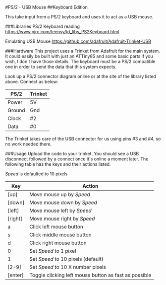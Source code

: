 #PS/2 - USB Mouse
##Keyboard Edition

This take input from a PS/2 keyboard and uses it to act as a USB mouse.

###Libraries
PS/2 Keyboard reading
https://www.pjrc.com/teensy/td_libs_PS2Keyboard.html

Emulating USB Mouse
https://github.com/adafruit/Adafruit-Trinket-USB

###Hardware
This project uses a Trinket from Adafruit for the main system. It could easily be built with just an ATTiny85 and some basic parts if you wish, I don't have those details. The keyboard must be a PS/2 compatible one in order to send the data that this system expects.

Look up a PS/2 connector diagram online or at the site of the library listed above. Connect as below:

| PS/2   | Trinket |
|--------|---------|
| Power  | 5V      |
| Ground | Gnd     |
| Clock  | #2      |
| Data   | #0      |

The Trinket takes care of the USB connector for us using pins #3 and #4, so no work needed there.

###Usage
Upload the code to your trinket. You should see a USB disconnect followed by a connect once it's online a moment later.
The following table has the keys and their actions listed. 

*Speed* is defaulted to 10 pixels

| Key     | Action                                                |
|---------|-------------------------------------------------------|
| [up]    | Move mouse up by *Speed*                              |
| [down]  | Move mouse down by *Speed*                            |
| [left]  | Move mouse left by *Speed*                            |
| [right] | Move mouse right by *Speed*                           |
| a       | Click left mouse button                               |
| s       | Click middle mouse button                             |
| d       | Click right mouse button                              |
| 0       | Set *Speed* to 1 pixel                                |
| 1       | Set *Speed* to 10 pixels (default)                    |
| [2-9]   | Set *Speed* to 10 X number pixels                     |
| [enter] | Toggle clicking left mouse button as fast as possible |

